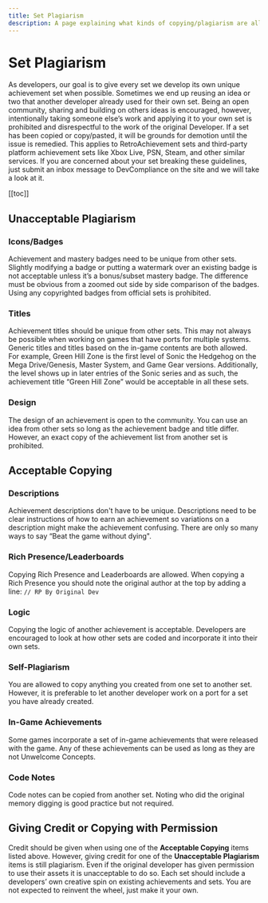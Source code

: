 ```yaml
---
title: Set Plagiarism
description: A page explaining what kinds of copying/plagiarism are allowed or not on achievement sets, with examples and exceptions provided for easier understanding, as well as recommending to credit the original developer in certain cases.
---
```


# Set Plagiarism

As developers, our goal is to give every set we develop its own unique achievement set when possible. Sometimes we end up reusing an idea or two that another developer already used for their own set. Being an open community, sharing and building on others ideas is encouraged, however, intentionally taking someone else’s work and applying it to your own set is prohibited and disrespectful to the work of the original Developer. If a set has been copied or copy/pasted, it will be grounds for demotion until the issue is remedied. This applies to RetroAchievement sets and third-party platform achievement sets like Xbox Live, PSN, Steam, and other similar services. If you are concerned about your set breaking these guidelines, just submit an inbox message to DevCompliance on the site and we will take a look at it.

[[toc]]

## Unacceptable Plagiarism

### Icons/Badges

Achievement and mastery badges need to be unique from other sets. Slightly modifying a badge or putting a watermark over an existing badge is not acceptable unless it’s a bonus/subset mastery badge. The difference must be obvious from a zoomed out side by side comparison of the badges. Using any copyrighted badges from official sets is prohibited.

### Titles

Achievement titles should be unique from other sets. This may not always be possible when working on games that have ports for multiple systems. Generic titles and titles based on the in-game contents are both allowed. For example, Green Hill Zone is the first level of Sonic the Hedgehog on the Mega Drive/Genesis, Master System, and Game Gear versions. Additionally, the level shows up in later entries of the Sonic series and as such, the achievement title “Green Hill Zone” would be acceptable in all these sets.

### Design

The design of an achievement is open to the community. You can use an idea from other sets so long as the achievement badge and title differ. However, an exact copy of the achievement list from another set is prohibited.

## Acceptable Copying

### Descriptions

Achievement descriptions don't have to be unique. Descriptions need to be clear instructions of how to earn an achievement so variations on a description might make the achievement confusing. There are only so many ways to say “Beat the game without dying".

### Rich Presence/Leaderboards

Copying Rich Presence and Leaderboards are allowed. When copying a Rich Presence you should note the original author at the top by adding a line:
`// RP By Original Dev`

### Logic

Copying the logic of another achievement is acceptable. Developers are encouraged to look at how other sets are coded and incorporate it into their own sets.

### Self-Plagiarism

You are allowed to copy anything you created from one set to another set. However, it is preferable to let another developer work on a port for a set you have already created.

### In-Game Achievements

Some games incorporate a set of in-game achievements that were released with the game. Any of these achievements can be used as long as they are not Unwelcome Concepts.

### Code Notes

Code notes can be copied from another set. Noting who did the original memory digging is good practice but not required.

## Giving Credit or Copying with Permission

Credit should be given when using one of the **Acceptable Copying** items listed above. However, giving credit for one of the **Unacceptable Plagiarism** items is still plagiarism. Even if the original developer has given permission to use their assets it is unacceptable to do so. Each set should include a developers’ own creative spin on existing achievements and sets. You are not expected to reinvent the wheel, just make it your own.
